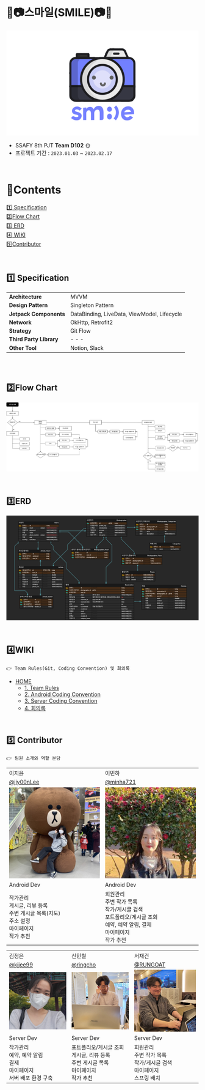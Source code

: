 # ​🧡📷스마일(​SMILE)📷🧡

![img](./image/logo.PNG)


- SSAFY 8th PJT **Team D102**​ 🌞
- 프로젝트 기간 : `2023.01.03` ~ `2023.02.17`


<br>

# :green_book:​Contents

[:one:​ Specification](#one-specification)<br>
[:two:​ Flow Chart](#two-flow-chart)<br>
[:three:​ ERD](#three-erd)<br>
[:four:​ WIKI](#four-wiki)<br>
[:five:​ Contributor](#five-contributor)<br>




<br>

## ​:one:​ Specification

<table class="tg">
<tbody>
  <tr>
    <td><b>Architecture</b></td>
    <td>MVVM</td>
  </tr>
<tr>
    <td><b>Design Pattern</b></td>
<td>Singleton Pattern</td>
</tr>
<tr>
    <td><b>Jetpack Components</b></td>
<td>DataBinding, LiveData, ViewModel, Lifecycle</td>
</tr>
<tr>
    <td><b>Network</b></td>
<td>OkHttp, Retrofit2</td>
</tr>
<tr>
    <td><b>Strategy</b></td>
<td>Git Flow</td>
</tr>

<tr>
    <td><b>Third Party Library</b></td>
    <td> - - - </td>

</tr>
<tr>
    <td><b>Other Tool</b></td>
<td>Notion, Slack</td>
</tr>
</tbody>
</table>

<br>

<br>

## :two:​ Flow Chart

![img](./image/flow_chart.png)



<br>

## :three:​ ERD

![img](./image/erd.png)



<br>

## :four:​ WIKI
```
👉 Team Rules(Git, Coding Convention) 및 회의록
```
- [HOME](https://lab.ssafy.com/s08-webmobile4-sub1/S08P11D102/-/wikis/Home)
  - [1. Team Rules](https://lab.ssafy.com/s08-webmobile4-sub1/S08P11D102/-/wikis/1.-Team-Rules)
  - [2. Android Coding Convention](https://lab.ssafy.com/s08-webmobile4-sub1/S08P11D102/-/wikis/2.-Android-Coding-Convention)
  - [3. Server Coding Convention]()
  - [4. 회의록]()


<br>


## :five:​ Contributor

```
👉 팀원 소개와 역할 분담
```

<table class="tg">
<tbody>
    <tr>
        <td>이지윤</td>
        <td>이민하</td>
    </tr>
    <tr>
        <td><a href="https://github.com/jiy00nLee">@jiy00nLee</a></td>
        <td><a href="https://github.com/minha721">@minha721</a></td>
    </tr>
    <tr>
        <td><img src="./image/profile_jiyun.jpeg" width="300px"/></td>
        <td><img src="./image/profile_minha.jpeg" width="300px"/></td>
    </tr>
    <tr>
        <td>Android Dev</td>
        <td>Android Dev</td>
    </tr>
    <tr>
        <td>작가관리<br>
        게시글, 리뷰 등록<br>
        주변 게시글 목록(지도)<br>
        주소 설정<br>
        마이페이지<br>
        작가 추천</td>
        <td>회원관리<br>
        주변 작가 목록<br>
        작가/게시글 검색<br>
        포트폴리오/게시글 조회<br>
        예약, 예약 알림, 결제<br>
        마이페이지<br>
        작가 추천</td>
    </tr>
</tbody>
</table>
<table class="tg">
<tbody>
    <tr>
        <td>김정은</td>
        <td>신민철</td>
        <td>서재건</td>
    </tr>
    <tr>
        <td><a href="https://github.com/kjjee99">@kjjee99</a></td>
        <td><a href="https://github.com/ringcho">@ringcho</a></td>
        <td><a href="https://github.com/RUNGOAT">@RUNGOAT</a></td>
    </tr>
    <tr>
        <td><img src="./image/profile_jungeun.jpeg" width="300px"/></td>
        <td><img src="./image/profile_ppitibbaticuttie_minchul.jpeg" width="300px"/></td>
        <td><img src="./image/profile_jaegun.jpeg" width="300px"/></td>
    </tr>
    <tr>
        <td>Server Dev</td>
        <td>Server Dev</td>
        <td>Server Dev</td>
    </tr>
    <tr>
        <td>작가관리<br>
        예약, 예약 알림<br>
        결제<br>
        마이페이지<br>
        서버 배포 환경 구축</td>
        <td>포트폴리오/게시글 조회<br>
        게시글, 리뷰 등록<br>
        주변 게시글 목록<br>
        마이페이지<br>
        작가 추천</td>
        <td>회원관리<br>
        주변 작가 목록<br>
        작가/게시글 검색<br>
        마이페이지<br>
        스프링 배치</td>
    </tr>
</tbody>
</table>


